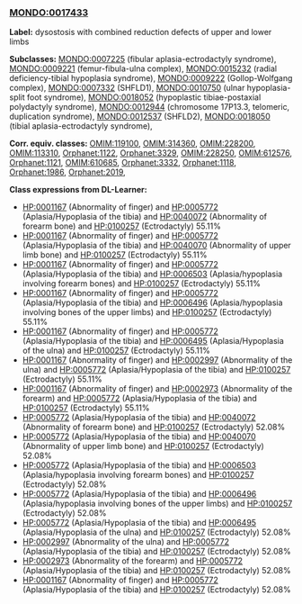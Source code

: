 
### [MONDO:0017433](http://purl.obolibrary.org/obo/MONDO_0017433)
**Label:** dysostosis with combined reduction defects of upper and lower limbs

**Subclasses:** [MONDO:0007225](http://purl.obolibrary.org/obo/MONDO_0007225) (fibular aplasia-ectrodactyly syndrome), [MONDO:0009221](http://purl.obolibrary.org/obo/MONDO_0009221) (femur-fibula-ulna complex), [MONDO:0015232](http://purl.obolibrary.org/obo/MONDO_0015232) (radial deficiency-tibial hypoplasia syndrome), [MONDO:0009222](http://purl.obolibrary.org/obo/MONDO_0009222) (Gollop-Wolfgang complex), [MONDO:0007332](http://purl.obolibrary.org/obo/MONDO_0007332) (SHFLD1), [MONDO:0010750](http://purl.obolibrary.org/obo/MONDO_0010750) (ulnar hypoplasia-split foot syndrome), [MONDO:0018052](http://purl.obolibrary.org/obo/MONDO_0018052) (hypoplastic tibiae-postaxial polydactyly syndrome), [MONDO:0012944](http://purl.obolibrary.org/obo/MONDO_0012944) (chromosome 17P13.3, telomeric, duplication syndrome), [MONDO:0012537](http://purl.obolibrary.org/obo/MONDO_0012537) (SHFLD2), [MONDO:0018050](http://purl.obolibrary.org/obo/MONDO_0018050) (tibial aplasia-ectrodactyly syndrome), 

**Corr. equiv. classes:** [OMIM:119100](http://purl.obolibrary.org/obo/OMIM_119100), [OMIM:314360](http://purl.obolibrary.org/obo/OMIM_314360), [OMIM:228200](http://purl.obolibrary.org/obo/OMIM_228200), [OMIM:113310](http://purl.obolibrary.org/obo/OMIM_113310), [Orphanet:1122](http://www.orpha.net/ORDO/Orphanet_1122), [Orphanet:3329](http://www.orpha.net/ORDO/Orphanet_3329), [OMIM:228250](http://purl.obolibrary.org/obo/OMIM_228250), [OMIM:612576](http://purl.obolibrary.org/obo/OMIM_612576), [Orphanet:1121](http://www.orpha.net/ORDO/Orphanet_1121), [OMIM:610685](http://purl.obolibrary.org/obo/OMIM_610685), [Orphanet:3332](http://www.orpha.net/ORDO/Orphanet_3332), [Orphanet:1118](http://www.orpha.net/ORDO/Orphanet_1118), [Orphanet:1986](http://www.orpha.net/ORDO/Orphanet_1986), [Orphanet:2019](http://www.orpha.net/ORDO/Orphanet_2019), 

**Class expressions from DL-Learner:**

- [HP:0001167](http://purl.obolibrary.org/obo/HP_0001167) (Abnormality of finger) and [HP:0005772](http://purl.obolibrary.org/obo/HP_0005772) (Aplasia/Hypoplasia of the tibia) and [HP:0040072](http://purl.obolibrary.org/obo/HP_0040072) (Abnormality of forearm bone) and [HP:0100257](http://purl.obolibrary.org/obo/HP_0100257) (Ectrodactyly) 55.11%
- [HP:0001167](http://purl.obolibrary.org/obo/HP_0001167) (Abnormality of finger) and [HP:0005772](http://purl.obolibrary.org/obo/HP_0005772) (Aplasia/Hypoplasia of the tibia) and [HP:0040070](http://purl.obolibrary.org/obo/HP_0040070) (Abnormality of upper limb bone) and [HP:0100257](http://purl.obolibrary.org/obo/HP_0100257) (Ectrodactyly) 55.11%
- [HP:0001167](http://purl.obolibrary.org/obo/HP_0001167) (Abnormality of finger) and [HP:0005772](http://purl.obolibrary.org/obo/HP_0005772) (Aplasia/Hypoplasia of the tibia) and [HP:0006503](http://purl.obolibrary.org/obo/HP_0006503) (Aplasia/hypoplasia involving forearm bones) and [HP:0100257](http://purl.obolibrary.org/obo/HP_0100257) (Ectrodactyly) 55.11%
- [HP:0001167](http://purl.obolibrary.org/obo/HP_0001167) (Abnormality of finger) and [HP:0005772](http://purl.obolibrary.org/obo/HP_0005772) (Aplasia/Hypoplasia of the tibia) and [HP:0006496](http://purl.obolibrary.org/obo/HP_0006496) (Aplasia/hypoplasia involving bones of the upper limbs) and [HP:0100257](http://purl.obolibrary.org/obo/HP_0100257) (Ectrodactyly) 55.11%
- [HP:0001167](http://purl.obolibrary.org/obo/HP_0001167) (Abnormality of finger) and [HP:0005772](http://purl.obolibrary.org/obo/HP_0005772) (Aplasia/Hypoplasia of the tibia) and [HP:0006495](http://purl.obolibrary.org/obo/HP_0006495) (Aplasia/Hypoplasia of the ulna) and [HP:0100257](http://purl.obolibrary.org/obo/HP_0100257) (Ectrodactyly) 55.11%
- [HP:0001167](http://purl.obolibrary.org/obo/HP_0001167) (Abnormality of finger) and [HP:0002997](http://purl.obolibrary.org/obo/HP_0002997) (Abnormality of the ulna) and [HP:0005772](http://purl.obolibrary.org/obo/HP_0005772) (Aplasia/Hypoplasia of the tibia) and [HP:0100257](http://purl.obolibrary.org/obo/HP_0100257) (Ectrodactyly) 55.11%
- [HP:0001167](http://purl.obolibrary.org/obo/HP_0001167) (Abnormality of finger) and [HP:0002973](http://purl.obolibrary.org/obo/HP_0002973) (Abnormality of the forearm) and [HP:0005772](http://purl.obolibrary.org/obo/HP_0005772) (Aplasia/Hypoplasia of the tibia) and [HP:0100257](http://purl.obolibrary.org/obo/HP_0100257) (Ectrodactyly) 55.11%
- [HP:0005772](http://purl.obolibrary.org/obo/HP_0005772) (Aplasia/Hypoplasia of the tibia) and [HP:0040072](http://purl.obolibrary.org/obo/HP_0040072) (Abnormality of forearm bone) and [HP:0100257](http://purl.obolibrary.org/obo/HP_0100257) (Ectrodactyly) 52.08%
- [HP:0005772](http://purl.obolibrary.org/obo/HP_0005772) (Aplasia/Hypoplasia of the tibia) and [HP:0040070](http://purl.obolibrary.org/obo/HP_0040070) (Abnormality of upper limb bone) and [HP:0100257](http://purl.obolibrary.org/obo/HP_0100257) (Ectrodactyly) 52.08%
- [HP:0005772](http://purl.obolibrary.org/obo/HP_0005772) (Aplasia/Hypoplasia of the tibia) and [HP:0006503](http://purl.obolibrary.org/obo/HP_0006503) (Aplasia/hypoplasia involving forearm bones) and [HP:0100257](http://purl.obolibrary.org/obo/HP_0100257) (Ectrodactyly) 52.08%
- [HP:0005772](http://purl.obolibrary.org/obo/HP_0005772) (Aplasia/Hypoplasia of the tibia) and [HP:0006496](http://purl.obolibrary.org/obo/HP_0006496) (Aplasia/hypoplasia involving bones of the upper limbs) and [HP:0100257](http://purl.obolibrary.org/obo/HP_0100257) (Ectrodactyly) 52.08%
- [HP:0005772](http://purl.obolibrary.org/obo/HP_0005772) (Aplasia/Hypoplasia of the tibia) and [HP:0006495](http://purl.obolibrary.org/obo/HP_0006495) (Aplasia/Hypoplasia of the ulna) and [HP:0100257](http://purl.obolibrary.org/obo/HP_0100257) (Ectrodactyly) 52.08%
- [HP:0002997](http://purl.obolibrary.org/obo/HP_0002997) (Abnormality of the ulna) and [HP:0005772](http://purl.obolibrary.org/obo/HP_0005772) (Aplasia/Hypoplasia of the tibia) and [HP:0100257](http://purl.obolibrary.org/obo/HP_0100257) (Ectrodactyly) 52.08%
- [HP:0002973](http://purl.obolibrary.org/obo/HP_0002973) (Abnormality of the forearm) and [HP:0005772](http://purl.obolibrary.org/obo/HP_0005772) (Aplasia/Hypoplasia of the tibia) and [HP:0100257](http://purl.obolibrary.org/obo/HP_0100257) (Ectrodactyly) 52.08%
- [HP:0001167](http://purl.obolibrary.org/obo/HP_0001167) (Abnormality of finger) and [HP:0005772](http://purl.obolibrary.org/obo/HP_0005772) (Aplasia/Hypoplasia of the tibia) and [HP:0100257](http://purl.obolibrary.org/obo/HP_0100257) (Ectrodactyly) 52.08%


